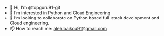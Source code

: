 - 👋 Hi, I’m @topguru91-git
- 👀 I’m interested in Python and Cloud Engineering
- 💞️ I’m looking to collaborate on Python based full-stack development and Cloud engineering.
- 📫 How to reach me: aleh.baikou91@gmail.com
<!---
topguru91-git/topguru91-git is a ✨ special ✨ repository because its `README.md` (this file) appears on your GitHub profile.
You can click the Preview link to take a look at your changes.
--->
